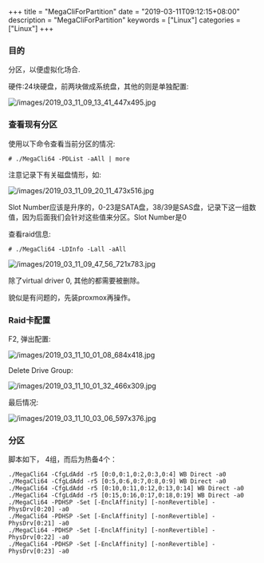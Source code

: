 +++
title = "MegaCliForPartition"
date = "2019-03-11T09:12:15+08:00"
description = "MegaCliForPartition"
keywords = ["Linux"]
categories = ["Linux"]
+++
### 目的
分区，以便虚拟化场合.    

硬件:24块硬盘，前两块做成系统盘，其他的则是单独配置:    

![/images/2019_03_11_09_13_41_447x495.jpg](/images/2019_03_11_09_13_41_447x495.jpg)

### 查看现有分区
使用以下命令查看当前分区的情况:    

```
# ./MegaCli64 -PDList -aAll | more
```
注意记录下有关磁盘情形，如:    

![/images/2019_03_11_09_20_11_473x516.jpg](/images/2019_03_11_09_20_11_473x516.jpg)

Slot
Number应该是升序的，0-23是SATA盘，38/39是SAS盘，记录下这一组数值，因为后面我们会针对这些值来分区。Slot Number是0   

查看raid信息:    

```
# ./MegaCli64 -LDInfo -Lall -aAll
```

![/images/2019_03_11_09_47_56_721x783.jpg](/images/2019_03_11_09_47_56_721x783.jpg)

除了virtual driver 0, 其他的都需要被删除。   

貌似是有问题的，先装proxmox再操作。   

### Raid卡配置
F2, 弹出配置:    

![/images/2019_03_11_10_01_08_684x418.jpg](/images/2019_03_11_10_01_08_684x418.jpg)

Delete Drive Group:    

![/images/2019_03_11_10_01_32_466x309.jpg](/images/2019_03_11_10_01_32_466x309.jpg)

最后情况:    

![/images/2019_03_11_10_03_06_597x376.jpg](/images/2019_03_11_10_03_06_597x376.jpg)

### 分区
脚本如下， 4组，而后为热备4个：    

```
./MegaCli64 -CfgLdAdd -r5 [0:0,0:1,0:2,0:3,0:4] WB Direct -a0
./MegaCli64 -CfgLdAdd -r5 [0:5,0:6,0:7,0:8,0:9] WB Direct -a0
./MegaCli64 -CfgLdAdd -r5 [0:10,0:11,0:12,0:13,0:14] WB Direct -a0
./MegaCli64 -CfgLdAdd -r5 [0:15,0:16,0:17,0:18,0:19] WB Direct -a0
./MegaCli64 -PDHSP -Set [-EnclAffinity] [-nonRevertible] -PhysDrv[0:20] -a0
./MegaCli64 -PDHSP -Set [-EnclAffinity] [-nonRevertible] -PhysDrv[0:21] -a0
./MegaCli64 -PDHSP -Set [-EnclAffinity] [-nonRevertible] -PhysDrv[0:22] -a0
./MegaCli64 -PDHSP -Set [-EnclAffinity] [-nonRevertible] -PhysDrv[0:23] -a0
```
